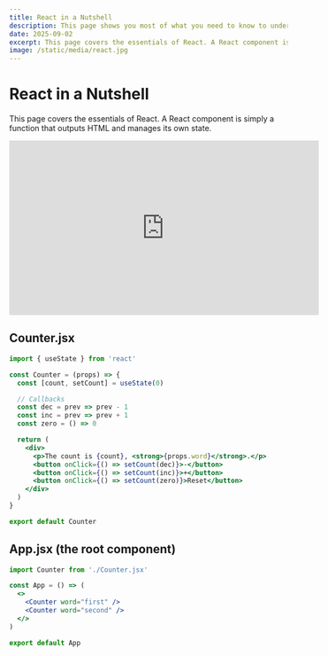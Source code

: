 ```yaml
---
title: React in a Nutshell
description: This page shows you most of what you need to know to understand React.
date: 2025-09-02
excerpt: This page covers the essentials of React. A React component is simply a function that outputs HTML and manages its own state.
image: /static/media/react.jpg
---
```

# React in a Nutshell

This page covers the essentials of React. A React component is simply a function that outputs HTML and manages its own state.

<iframe width="560" height="315" src="https://www.youtube.com/embed/OA5JAmTcTz4?si=3thxFpQE6-ESJ0aJ" title="YouTube video player" frameborder="0" allow="accelerometer; autoplay; clipboard-write; encrypted-media; gyroscope; picture-in-picture; web-share" referrerpolicy="strict-origin-when-cross-origin" allowfullscreen></iframe>

## Counter.jsx

```jsx
import { useState } from 'react'

const Counter = (props) => {
  const [count, setCount] = useState(0)

  // Callbacks
  const dec = prev => prev - 1
  const inc = prev => prev + 1
  const zero = () => 0

  return (
    <div>
      <p>The count is {count}, <strong>{props.word}</strong>.</p>
      <button onClick={() => setCount(dec)}>-</button>
      <button onClick={() => setCount(inc)}>+</button>
      <button onClick={() => setCount(zero)}>Reset</button>
    </div>
  )
}

export default Counter
```

## App.jsx (the root component)

```jsx
import Counter from './Counter.jsx'

const App = () => (
  <>
    <Counter word="first" />
    <Counter word="second" />
  </>
)

export default App
```